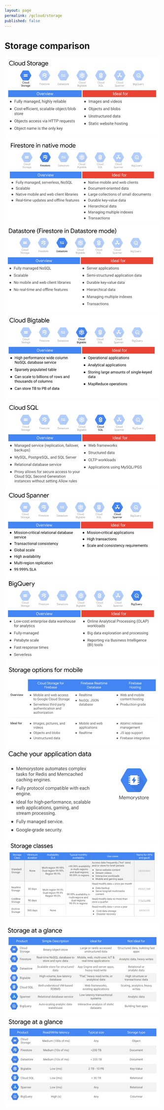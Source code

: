 ```yaml
---
layout: page
permalink: /gcloud/storage
published: false
---
```


# Storage comparison

![](img/01_cloud_storage.png)
![](img/02_firestore.png)
![](img/03_datastore.png)
![](img/04_cloud_bigtable.png)
![](img/05_cloud_sql.png)
![](img/06_cloud_spanner.png)
![](img/07_bigquery.png)
![](img/08_firebase_storages_comparison.png)
![](img/09_memorystore.png)
![](img/10_storage_classes.png)
![](img/11_summary.png)
![](img/12_summary_2.png)
